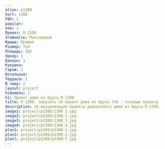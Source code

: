 ```yaml
---
alias: p1308
Sort: 1308
FBX: 1
popular: 
new: 1
Проект: П-1308
Этажность: Мансардный
Крыша: Прямая
Размер: 7х9
Площадь: 102
Эркер: 1
Балкон: 1
Кукушка: 
Гараж: 2
Котельная: 
Терраса: 1
В чашу: 2
layout: project
hidemenu: 1
h1: Проект дома из бруса П-1308
title: П-1308. Заказать 3d проект дома из бруса 7х9 - готовые проекты
description: 3d визуализация проекта деревянного дома из бруса П-1308. Площадь 102 м2, размер 7х9. Вы можете внести любые изменения в проект.
image1: project/p1308/1308_1.jpg
image2: project/p1308/1308_2.jpg
image3: project/p1308/1308_3.jpg
image4: project/p1308/1308_4.jpg
plan1: project/p1308/p1308-1.jpg
plan2: project/p1308/p1308-2.jpg
planl: project/p1308/p1308-f.jpg
---
```

